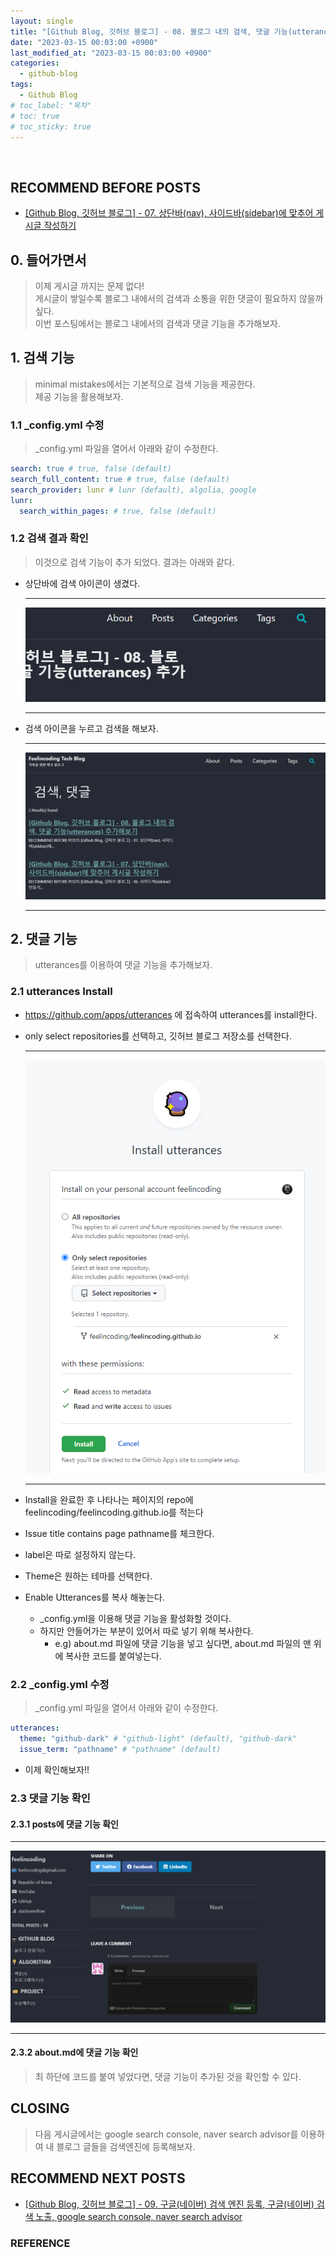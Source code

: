 ```yaml
---
layout: single
title: "[Github Blog, 깃허브 블로그] - 08. 블로그 내의 검색, 댓글 기능(utterances) 추가해보기"
date: "2023-03-15 00:03:00 +0900"
last_modified_at: "2023-03-15 00:03:00 +0900"
categories:
  - github-blog
tags:
  - Github Blog
# toc_label: "목차"
# toc: true
# toc_sticky: true
---
```


<br/>

## RECOMMEND BEFORE POSTS

- [[Github Blog, 깃허브 블로그] - 07. 상단바(nav), 사이드바(sidebar)에 맞추어 게시글 작성하기][github-blog-07]

## 0. 들어가면서

> 이제 게시글 까지는 문제 없다! <br> 게시글이 쌓일수록 블로그 내에서의 검색과 소통을 위한 댓글이 필요하지 않을까 싶다. <br> 이번 포스팅에서는 블로그 내에서의 검색과 댓글 기능을 추가해보자.

## 1. 검색 기능

> minimal mistakes에서는 기본적으로 검색 기능을 제공한다. <br> 제공 기능을 활용해보자.

### 1.1 \_config.yml 수정

> \_config.yml 파일을 열어서 아래와 같이 수정한다.

```yml
search: true # true, false (default)
search_full_content: true # true, false (default)
search_provider: lunr # lunr (default), algolia, google
lunr:
  search_within_pages: # true, false (default)
```

### 1.2 검색 결과 확인

> 이것으로 검색 기능이 추가 되었다. 결과는 아래와 같다.

- 상단바에 검색 아이콘이 생겼다.

  ***

  ![](/images/github-blog/2023-03-15-github-blog-08-search-comments-img-01.png)

  ***

- 검색 아이콘을 누르고 검색을 해보자.

  ***

  ![](/images/github-blog/2023-03-15-github-blog-08-search-comments-img-02.png)

  ***

## 2. 댓글 기능

> utterances를 이용하여 댓글 기능을 추가해보자.

### 2.1 utterances Install

- https://github.com/apps/utterances 에 접속하여 utterances를 install한다.
- only select repositories를 선택하고, 깃허브 블로그 저장소를 선택한다.

  ***

  ![](/images/github-blog/2023-03-15-github-blog-08-search-comments-img-03.png)

  ***

- Install을 완료한 후 나타나는 페이지의 repo에 feelincoding/feelincoding.github.io를 적는다
- Issue title contains page pathname를 체크한다.
- label은 따로 설정하지 않는다.
- Theme은 원하는 테마를 선택한다.
- Enable Utterances를 복사 해놓는다.
  - \_config.yml을 이용해 댓글 기능을 활성화할 것이다.
  - 하지만 안들어가는 부분이 있어서 따로 넣기 위해 복사한다.
    - e.g) about.md 파일에 댓글 기능을 넣고 싶다면, about.md 파일의 맨 위에 복사한 코드를 붙여넣는다.

### 2.2 \_config.yml 수정

> \_config.yml 파일을 열어서 아래와 같이 수정한다.

```yml
utterances:
  theme: "github-dark" # "github-light" (default), "github-dark"
  issue_term: "pathname" # "pathname" (default)
```

- 이제 확인해보자!!

### 2.3 댓글 기능 확인

#### 2.3.1 posts에 댓글 기능 확인

---

![](/images/github-blog/2023-03-15-github-blog-08-search-comments-img-04.png)

---

#### 2.3.2 about.md에 댓글 기능 확인

> 최 하단에 코드를 붙여 넣었다면, 댓글 기능이 추가된 것을 확인할 수 있다.

## CLOSING

> 다음 게시글에서는 google search console, naver search advisor를 이용하여 내 블로그 글들을 검색엔진에 등록해보자.

## RECOMMEND NEXT POSTS

- [[Github Blog, 깃허브 블로그] - 09. 구글(네이버) 검색 엔진 등록, 구글(네이버) 검색 노출, google search console, naver search advisor][github-blog-09]

[github-blog-07]: https://feelincoding.github.io/github-blog/github-blog-07-posts/
[github-blog-09]: https://feelincoding.github.io/github-blog/github-blog-07-posts/

### REFERENCE
